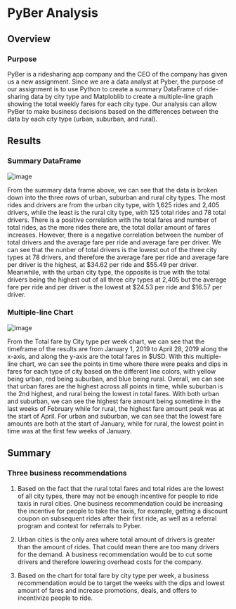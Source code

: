 # PyBer Analysis

## Overview

### Purpose
PyBer is a ridesharing app company and the CEO of the company has given us a new assignment. Since we are a data analyst at Pyber, the purpose of our assignment is to use Python to create a summary DataFrame of ride-sharing data by city type and Matploblib to create a multiple-line graph showing the total weekly fares for each city type. Our analysis can allow PyBer to make business decisions based on the differences between the data by each city type (urban, suburban, and rural).

## Results

### Summary DataFrame
![image](https://user-images.githubusercontent.com/108503112/192298177-33c66564-767b-4be8-896f-872bfd5af6ad.png)

From the summary data frame above, we can see that the data is broken down into the three rows of urban, suburban and rural city types. The most rides and drivers are from the urban city type, with 1,625 rides and 2,405 drivers, while the least is the rural city type, with 125 total rides and 78 total drivers. There is a positive correlation with the total fares and number of total rides, as the more rides there are, the total dollar amount of fares increases. However, there is a negative correlation between the number of total drivers and the average fare per ride and average fare per driver. We can see that the nunber of total drivers is the lowest out of the three city types at 78 drivers, and therefore the average fare per ride and average fare per driver is the highest, at $34.62 per ride and $55.49 per driver. Meanwhile, with the urban city type, the opposite is true with the total drivers being the highest out of all three city types at 2,405 but the average fare per ride and per driver is the lowest at $24.53 per ride and $16.57 per driver.

### Multiple-line Chart
![image](https://user-images.githubusercontent.com/108503112/192298723-32b62b54-16f5-40c6-b903-e169d0a029d5.png)

From the Total fare by City type per week chart, we can see that the timeframe of the results are from January 1, 2019 to April 28, 2019 along the x-axis, and along the y-axis are the total fares in $USD. With this multiple-line chart, we can see the points in time where there were peaks and dips in fares for each type of city based on the different line colors, with yellow being urban, red being suburban, and blue being rural. Overall, we can see that urban fares are the highest across all points in time, while suburban is the 2nd highest, and rural being the lowest in total fares. With both urban and suburban, we can see the highest fare amount being sometime in the last weeks of February while for rural, the highest fare amount peak was at the start of April. For urban and suburban, we can see that the lowest fare amounts are both at the start of January, while for rural, the lowest point in time was at the first few weeks of January.

## Summary

### Three business recommendations
1. Based on the fact that the rural total fares and total rides are the lowest of all city types, there may not be enough incentive for people to ride taxis in rural cities. One business recommendation could be increasing the incentive for people to take the taxis, for example, getting a discount coupon on subsequent rides after their first ride, as well as a referral program and contest for referrals to Pyber.

2. Urban cities is the only area where total amount of drivers is greater than the amount of rides. That could mean there are too many drivers for the demand. A business recommendation would be to cut some drivers and therefore lowering overhead costs for the company.

3. Based on the chart for total fare by city type per week, a business recommendation would be to target the weeks with the dips and lowest amount of fares and increase promotions, deals, and offers to incentivize people to ride.
